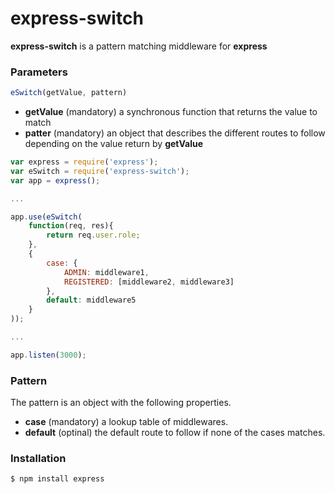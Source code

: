 express-switch
==============

__express-switch__ is a pattern matching middleware for __express__

### Parameters

```js
eSwitch(getValue, pattern)
```

 - __getValue__ (mandatory) a synchronous function that returns the value to match
 - __patter__ (mandatory) an object that describes the different routes to follow depending on the value return by __getValue__

```js
var express = require('express');
var eSwitch = require('express-switch');
var app = express();

...

app.use(eSwitch(
    function(req, res){
        return req.user.role;
    },
    {
        case: {
            ADMIN: middleware1,
            REGISTERED: [middleware2, middleware3]
        },
        default: middleware5
    }
));

...

app.listen(3000);
```

### Pattern

The pattern is an object with the following properties.

 - __case__ (mandatory) a lookup table of middlewares.
 - __default__ (optinal) the default route to follow if none of the cases matches.

### Installation

```bash
$ npm install express
```
